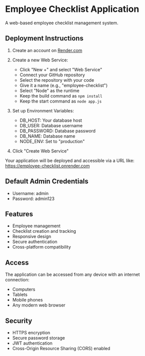# Employee Checklist Application

A web-based employee checklist management system.

## Deployment Instructions

1. Create an account on [Render.com](https://render.com)

2. Create a new Web Service:
   - Click "New +" and select "Web Service"
   - Connect your GitHub repository
   - Select the repository with your code
   - Give it a name (e.g., "employee-checklist")
   - Select "Node" as the runtime
   - Keep the build command as `npm install`
   - Keep the start command as `node app.js`

3. Set up Environment Variables:
   - DB_HOST: Your database host
   - DB_USER: Database username
   - DB_PASSWORD: Database password
   - DB_NAME: Database name
   - NODE_ENV: Set to "production"

4. Click "Create Web Service"

Your application will be deployed and accessible via a URL like:
https://employee-checklist.onrender.com

## Default Admin Credentials
- Username: admin
- Password: admin123

## Features
- Employee management
- Checklist creation and tracking
- Responsive design
- Secure authentication
- Cross-platform compatibility

## Access
The application can be accessed from any device with an internet connection:
- Computers
- Tablets
- Mobile phones
- Any modern web browser

## Security
- HTTPS encryption
- Secure password storage
- JWT authentication
- Cross-Origin Resource Sharing (CORS) enabled
